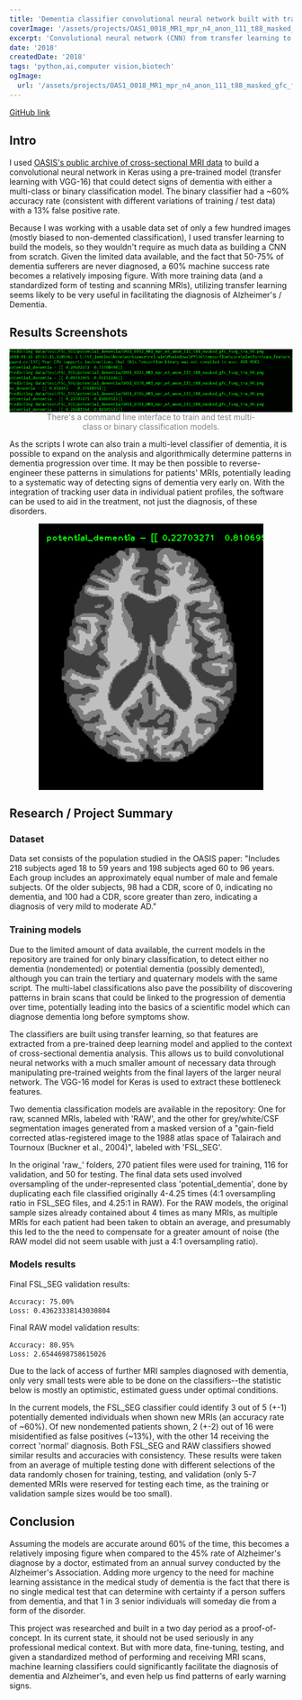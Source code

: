 ```yaml
---
title: 'Dementia classifier convolutional neural network built with transfer learning'
coverImage: '/assets/projects/OAS1_0018_MR1_mpr_n4_anon_111_t88_masked_gfc_fseg_tra_90.png'
excerpt: 'Convolutional neural network (CNN) from transfer learning to detect varying levls of dementia in MRI scans.'
date: '2018'
createdDate: '2018'
tags: 'python,ai,computer vision,biotech'
ogImage:
  url: '/assets/projects/OAS1_0018_MR1_mpr_n4_anon_111_t88_masked_gfc_fseg_tra_90.png'
---
```


<a href="https://github.com/jddunn/dementia-progression-analysis" style="text-align: center" target="_blank" class="md-link">GitHub link</a>

## Intro

I used <a class="md-link" href="http://www.oasis-brains.org/app/template/Tools.vm#services" target="_blank" style="margin-left: 0; margin-right: 0; display: inline">OASIS's public archive of cross-sectional MRI data</a> to build a convolutional neural network in Keras using a pre-trained model (transfer learning with VGG-16) that could detect signs of dementia with either a multi-class or binary classification model. The binary classifier had a ~60% accuracy rate (consistent with different variations of training / test data) with a 13% false positive rate.

Because I was working with a usable data set of only a few hundred images (mostly biased to non-demented classification), I used transfer learning to build the models, so they wouldn't require as much data as building a CNN from scratch. Given the limited data available, and the fact that 50-75% of dementia sufferers are never diagnosed, a 60% machine success rate becomes a relatively imposing figure. With more training data (and a standardized form of testing and scanning MRIs), utilizing transfer learning seems likely to be very useful in facilitating the diagnosis of Alzheimer's / Dementia.

## Results Screenshots

<a href="/assets/projects/potential_dementia_FSL_SEG_test_results.png" target="_blank"><img src="/assets/projects/potential_dementia_FSL_SEG_test_results.png" class="img-shadow" style="display: block; margin-left: auto; margin-right: auto;" width="600" alt="Dementia detector CNN using transfer learning"></img></a>
<span style="text-align: center; color: grey; margin-left: auto; margin-right: auto; display: block; width: 80%">There's a command line interface to train and test multi-class or binary classification models.</span>

As the scripts I wrote can also train a multi-level classifier of dementia, it is possible to expand on the analysis and algorithmically determine patterns in dementia progression over time. It may be then possible to reverse-engineer these patterns in simulations for patients' MRIs, potentially leading to a systematic way of detecting signs of dementia very early on. With the integration of tracking user data in individual patient profiles, the software can be used to aid in the treatment, not just the diagnosis, of these disorders.

<a href="/assets/projects/OAS1_0316_MR1_mpr_n4_anon_111_t88_masked_gfc_fseg_tra_90.png" target="_blank"><img src="/assets/projects/OAS1_0316_MR1_mpr_n4_anon_111_t88_masked_gfc_fseg_tra_90.png" class="img-shadow" style="display: block; margin-left: auto; margin-right: auto;" width="400" alt="Dementia detector CNN using transfer learning"></img></a>

## Research / Project Summary

### Dataset

Data set consists of the population studied in the OASIS paper: "Includes 218 subjects aged 18 to 59 years and 198 subjects aged 60 to 96 years. Each group includes an approximately equal number of male and female subjects. Of the older subjects, 98 had a CDR, score of 0, indicating no dementia, and 100 had a CDR, score greater than zero, indicating a diagnosis of very mild to moderate AD."

### Training models

Due to the limited amount of data available, the current models in the repository are trained for only binary classification, to detect either no dementia (nondemented) or potential dementia (possibly demented), although you can train the tertiary and quaternary models with the same script. The multi-label classifications also pave the possibility of discovering patterns in brain scans that could be linked to the progression of dementia over time, potentially leading into the basics of a scientific model which can diagnose dementia long before symptoms show.

The classifiers are built using transfer learning, so that features are extracted from a pre-trained deep learning model and applied to the context of cross-sectional dementia analysis. This allows us to build convolutional neural networks with a much smaller amount of necessary data through manipulating pre-trained weights from the final layers of the larger neural network. The VGG-16 model for Keras is used to extract these bottleneck features.

Two dementia classification models are available in the repository: One for raw, scanned MRIs, labeled with 'RAW', and the other for grey/white/CSF segmentation images generated from a masked version of a "gain-field corrected atlas-registered image to the 1988 atlas space of Talairach and Tournoux (Buckner et al., 2004)", labeled with 'FSL_SEG'.

In the original 'raw\_' folders, 270 patient files were used for training, 116 for validation, and 50 for testing. The final data sets used involved oversampling of the under-represented class 'potential_dementia', done by duplicating each file classified originally 4-4.25 times (4:1 oversampling ratio in FSL_SEG files, and 4.25:1 in RAW). For the RAW models, the original sample sizes already contained about 4 times as many MRIs, as multiple MRIs for each patient had been taken to obtain an average, and presumably this led to the the need to compensate for a greater amount of noise (the RAW model did not seem usable with just a 4:1 oversampling ratio).

### Models results

Final FSL_SEG validation results:

```
Accuracy: 75.00%
Loss: 0.43623338143030804
```

Final RAW model validation results:

```
Accuracy: 80.95%
Loss: 2.6544698758615026
```

Due to the lack of access of further MRI samples diagnosed with dementia, only very small tests were able to be done on the classifiers--the statistic below is mostly an optimistic, estimated guess under optimal conditions.

In the current models, the FSL_SEG classifier could identify 3 out of 5 (+-1) potentially demented individuals when shown new MRIs (an accuracy rate of ~60%). Of new nondemented patients shown, 2 (+-2) out of 16 were misidentified as false positives (~13%), with the other 14 receiving the correct 'normal' diagnosis. Both FSL_SEG and RAW classifiers showed similar results and accuracies with consistency. These results were taken from an average of multiple testing done with different selections of the data randomly chosen for training, testing, and validation (only 5-7 demented MRIs were reserved for testing each time, as the training or validation sample sizes would be too small).

## Conclusion

Assuming the models are accurate around 60% of the time, this becomes a relatively imposing figure when compared to the 45% rate of Alzheimer's diagnose by a doctor, estimated from an annual survey conducted by the Alzheimer's Association. Adding more urgency to the need for machine learning assistance in the medical study of dementia is the fact that there is no single medical test that can determine with certainty if a person suffers from dementia, and that 1 in 3 senior individuals will someday die from a form of the disorder.

This project was researched and built in a two day period as a proof-of-concept. In its current state, it should not be used seriously in any professional medical context. But with more data, fine-tuning, testing, and given a standardized method of performing and receiving MRI scans, machine learning classifiers could significantly facilitate the diagnosis of dementia and Alzheimer's, and even help us find patterns of early warning signs.
